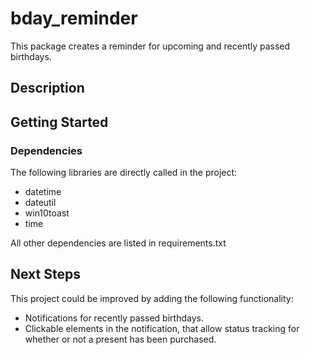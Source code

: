 # bday_reminder
This package creates a reminder for upcoming and recently passed birthdays.

## Description


## Getting Started

### Dependencies
The following libraries are directly called in the project:
* datetime
* dateutil
* win10toast
* time

All other dependencies are listed in requirements.txt
## Next Steps
This project could be improved by adding the following functionality:
* Notifications for recently passed birthdays.
* Clickable elements in the notification, that allow status tracking for whether or not a present has been purchased.
